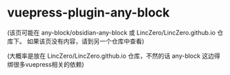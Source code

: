 # vuepress-plugin-any-block

(该页可能在 any-block/obsidian-any-block 或 LincZero/LincZero.github.io 仓库下。
如果该页没有内容，请到另一个仓库中查看)

(大概率是放在 LincZero/LincZero.github.io 仓库，不然的话 any-block 这边得绑很多vuepress相关的依赖)

